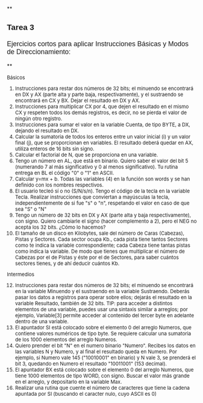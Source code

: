 **<font face="Arial" size="4">

### Tarea 3

Ejercicios cortos para aplicar Instrucciones Básicas y Modos de Direccionamiento:

</font>**<font size="2">

Básicos

1.  Instrucciones para restar dos números de 32 bits; el minuendo se encontrará en DX y AX (parte alta y parte baja, respectivamente), y el sustraendo se encontrará en CX y BX. Dejar el resultado en DX y AX.
2.  Instrucciones para multiplicar CX por 4, que dejen el resultado en el mismo CX y respeten todos los demás registros, es decir, no se pierda el valor de ningún otro registro.
3.  Instrucciones para sumar el valor en la variable Cuenta, de tipo BYTE, a DX, dejando el resultado en DX.
4.  Calcular la sumatoria de todos los enteros entre un valor inicial (i) y un valor final (j), que se proporcionan en variables. El resultado deberá quedar en AX, utiliza enteros de 16 bits sin signo.
5.  Calcular el factorial de N, que se proporciona en una variable.
6.  Tengo un número en AL, que está en binario. Quiero saber el valor del bit 5 (numerando 7 al más significativo y 0 al menos significativo). Tu rutina entrega en BL el código "0" o "1" en ASCII.
7.  Calcular y=mx + b. Todas las variables (4) en la función son words y se han definido con los nombres respectivos.
8.  El usuario tecleó sí o no (S/N/s/n). Tengo el código de la tecla en la variable Tecla. Realizar instrucciones que conviertan a mayúsculas la tecla, independientemente de si fue "s" o "n", respetando el valor en caso de que sea "S" o "N"
9.  Tengo un número de 32 bits en DX y AX (parte alta y baja respectivamente), con signo. Quiero cambiarle el signo (hacer complemento a 2), pero el NEG no acepta los 32 bits. ¿Cómo lo hacemos?
10.  El tamaño de un disco en Kilobytes, sale del número de Caras (Cabezas), Pistas y Sectores. Cada sector ocupa Kb., cada pista tiene tantos Sectores como te indica la variable correspondiente; cada Cabeza tiene tantas pistas como indica la variable. De modo que tienes que multiplicar el número de Cabezas por el de Pistas y éste por el de Sectores, para saber cuántos sectores tienes, y de ahí deducir cuántos Kb.

Intermedios

12.  Instrucciones para restar dos números de 32 bits; el minuendo se encontrará en la variable Minuendo y el sustraendo en la variable Sustraendo. Deberás pasar los datos a registros para operar sobre ellos; dejarás el resultado en la variable Resultado, también de 32 bits. TIP: para acceder a distintos elementos de una variable, puedes usar una sintaxis similar a arreglos; por ejemplo, Variable[3] permite acceder al contenido del tercer byte en adelante dentro de una variable.
13.  El apuntador SI está colocado sobre el elemento 0 del arreglo Numeros, que contiene valores numéricos de tipo byte. Se requiere calcular una sumatoria de los 1000 elementos del arreglo Numeros.
14.  Quiero prender el bit "N" en el numero binario "Numero". Recibes los datos en las variables N y Numero, y al final el resultado queda en Numero. Por ejemplo, si Numero vale 145 ("10010001" en binario) y N vale 3, se prenderá el bit 3, quedando en Numero el resultado "10011001" (153 decimal).
15.  El apuntador BX está colocado sobre el elemento 0 del arreglo Numeros, que tiene 1000 elementos de tipo WORD, con signo. Buscar el valor más grande en el arreglo, y depositarlo en la variable Max.
16.  Realizar una rutina que cuente el número de caracteres que tiene la cadena apuntada por SI (buscando el caracter nulo, cuyo ASCII es 0)

</font>